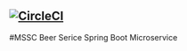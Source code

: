 [![CircleCI](https://circleci.com/gh/TncBogdan/msscbeerservice/tree/master.svg?style=svg)](https://circleci.com/gh/TncBogdan/msscbeerservice/tree/master)
---
#MSSC Beer Serice
Spring Boot Microservice